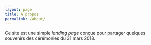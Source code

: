 ```yaml
---
layout: page
title: À propos
permalink: /about/
---
```


Ce site est une simple _landing page_ conçue pour partager quelques souvenirs des cérémonies du 31 mars 2018.

